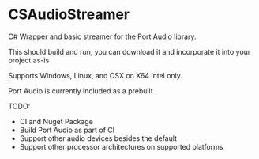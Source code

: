 # CSAudioStreamer

C# Wrapper and basic streamer for the Port Audio library.

This should build and run, you can download it and incorporate it into your project as-is

Supports Windows, Linux, and OSX on X64 intel only.

Port Audio is currently included as a prebuilt

TODO:

- CI and Nuget Package
- Build Port Audio as part of CI
- Support other audio devices besides the default
- Support other processor architectures on supported platforms
